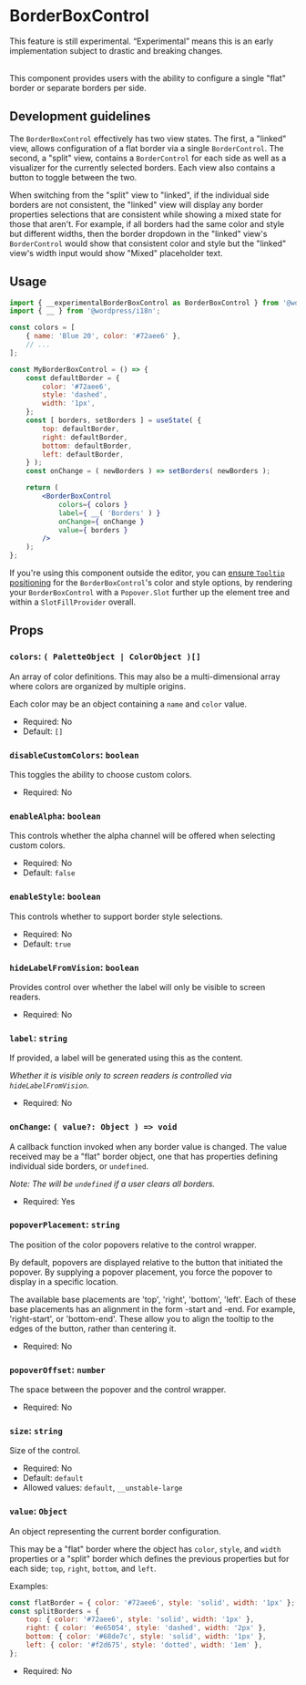 # BorderBoxControl

<div class="callout callout-alert">
This feature is still experimental. “Experimental” means this is an early implementation subject to drastic and breaking changes.
</div>
<br />

This component provides users with the ability to configure a single "flat"
border or separate borders per side.

## Development guidelines

The `BorderBoxControl` effectively has two view states. The first, a "linked"
view, allows configuration of a flat border via a single `BorderControl`.
The second, a "split" view, contains a `BorderControl` for each side
as well as a visualizer for the currently selected borders. Each view also
contains a button to toggle between the two.

When switching from the "split" view to "linked", if the individual side
borders are not consistent, the "linked" view will display any border properties
selections that are consistent while showing a mixed state for those that
aren't. For example, if all borders had the same color and style but different
widths, then the border dropdown in the "linked" view's `BorderControl` would
show that consistent color and style but the "linked" view's width input would
show "Mixed" placeholder text.

## Usage

```jsx
import { __experimentalBorderBoxControl as BorderBoxControl } from '@wordpress/components';
import { __ } from '@wordpress/i18n';

const colors = [
	{ name: 'Blue 20', color: '#72aee6' },
	// ...
];

const MyBorderBoxControl = () => {
	const defaultBorder = {
		color: '#72aee6',
		style: 'dashed',
		width: '1px',
	};
	const [ borders, setBorders ] = useState( {
		top: defaultBorder,
		right: defaultBorder,
		bottom: defaultBorder,
		left: defaultBorder,
	} );
	const onChange = ( newBorders ) => setBorders( newBorders );

	return (
		<BorderBoxControl
			colors={ colors }
			label={ __( 'Borders' ) }
			onChange={ onChange }
			value={ borders }
		/>
	);
};
```

If you're using this component outside the editor, you can
[ensure `Tooltip` positioning](/packages/components/README.md#popovers-and-tooltips)
for the `BorderBoxControl`'s color and style options, by rendering your
`BorderBoxControl` with a `Popover.Slot` further up the element tree and within
a `SlotFillProvider` overall.

## Props

### `colors`: `( PaletteObject | ColorObject )[]`

An array of color definitions. This may also be a multi-dimensional array where
colors are organized by multiple origins.

Each color may be an object containing a `name` and `color` value.

- Required: No
- Default: `[]`

### `disableCustomColors`: `boolean`

This toggles the ability to choose custom colors.

- Required: No

### `enableAlpha`: `boolean`

This controls whether the alpha channel will be offered when selecting
custom colors.

- Required: No
- Default: `false`

### `enableStyle`: `boolean`

This controls whether to support border style selections.

- Required: No
- Default: `true`

### `hideLabelFromVision`: `boolean`

Provides control over whether the label will only be visible to screen readers.

- Required: No

### `label`: `string`

If provided, a label will be generated using this as the content.

_Whether it is visible only to screen readers is controlled via
`hideLabelFromVision`._

- Required: No

### `onChange`: `( value?: Object ) => void`

A callback function invoked when any border value is changed. The value received
may be a "flat" border object, one that has properties defining individual side
borders, or `undefined`.

_Note: The will be `undefined` if a user clears all borders._

- Required: Yes

### `popoverPlacement`: `string`

The position of the color popovers relative to the control wrapper.

By default, popovers are displayed relative to the button that initiated the popover. By supplying a popover placement, you force the popover to display in a specific location.

The available base placements are 'top', 'right', 'bottom', 'left'. Each of these base placements has an alignment in the form -start and -end. For example, 'right-start', or 'bottom-end'. These allow you to align the tooltip to the edges of the button, rather than centering it.

- Required: No

### `popoverOffset`: `number`

The space between the popover and the control wrapper.

- Required: No

### `size`: `string`

Size of the control.

- Required: No
- Default: `default`
- Allowed values: `default`, `__unstable-large`

### `value`: `Object`

An object representing the current border configuration.

This may be a "flat" border where the object has `color`, `style`, and `width`
properties or a "split" border which defines the previous properties but for
each side; `top`, `right`, `bottom`, and `left`.

Examples:
```js
const flatBorder = { color: '#72aee6', style: 'solid', width: '1px' };
const splitBorders = {
	top: { color: '#72aee6', style: 'solid', width: '1px' },
	right: { color: '#e65054', style: 'dashed', width: '2px' },
	bottom: { color: '#68de7c', style: 'solid', width: '1px' },
	left: { color: '#f2d675', style: 'dotted', width: '1em' },
};
```

- Required: No
